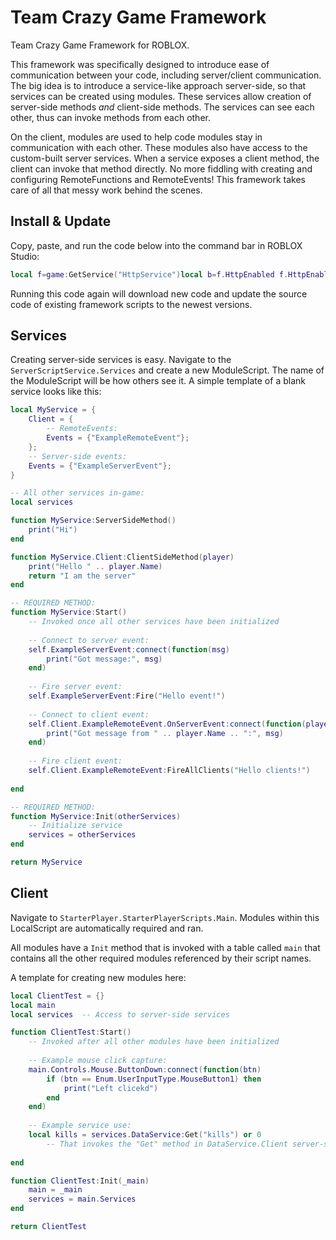# Team Crazy Game Framework
Team Crazy Game Framework for ROBLOX.

This framework was specifically designed to introduce ease of communication between your code, including server/client communication.
The big idea is to introduce a service-like approach server-side, so that services can be created using modules. These services
allow creation of server-side methods *and* client-side methods. The services can see each other, thus can invoke methods from
each other.

On the client, modules are used to help code modules stay in communication with each other. These modules also have access to the custom-built
server services. When a service exposes a client method, the client can invoke that method directly. No more fiddling with creating
and configuring RemoteFunctions and RemoteEvents! This framework takes care of all that messy work behind the scenes.

## Install & Update
Copy, paste, and run the code below into the command bar in ROBLOX Studio:
```lua
local f=game:GetService("HttpService")local b=f.HttpEnabled f.HttpEnabled=true local a="https://raw.githubusercontent.com/Sleitnick/TeamCrazyGameFramework/master/filelist.txt"local a=f:GetAsync(a,true)local g={}local function d(b,a)local c={}local a=string.format("([^%s]+)",a)b:gsub(a,function(a)c[#c+1]=a end)return c end g=d(a,"\n")table.sort(g,function(b,a)return(#b<#a)end)print(("\nDownloading %i file%s...\n"):format(#g,#g==1 and""or"s"))local function c(a)local a,b,c=a:match("src/game/(.-)/(.+/)(.+)")local a=game:GetService(a)local f=a for a in b:gmatch("(.-)/")do local b=f:FindFirstChild(a)if(not b)then b=Instance.new("Folder",f)b.Name=a end f=b end local a,b,e=c:match("(.+)%.(.-)%.(.-).lua$")if(not a)then b,e=c:match("(.-)%.(.-).lua$")else for a,a in pairs(d(a,"%."))do local b=f:FindFirstChild(a)assert(b,"Could not find "..f:GetFullName().."."..a)f=b end end e=e:lower()local a=(e=="module"and"ModuleScript"or e=="local"and"LocalScript"or"Script")local c=f:FindFirstChild(b)if(not c)then c=Instance.new(a,f)c.Name=b end return c end local function e(b,a)local a=("https://raw.githubusercontent.com/Sleitnick/TeamCrazyGameFramework/master/%s"):format(a)local a=f:GetAsync(a,true)b.Source=a end local d=#g for a,f in pairs(g)do local b=c(f)print(("[%i / %i] %s"):format(a,d,b:GetFullName()))e(b,f)end f.HttpEnabled=b print("Team Crazy Game Framework downloaded")
```
Running this code again will download new code and update the source code of existing framework scripts to the newest versions.

## Services
Creating server-side services is easy. Navigate to the `ServerScriptService.Services` and create a new ModuleScript. The name of
the ModuleScript will be how others see it. A simple template of a blank service looks like this:
```lua
local MyService = {
	Client = {
		-- RemoteEvents:
		Events = {"ExampleRemoteEvent"};
	};
	-- Server-side events:
	Events = {"ExampleServerEvent"};
}

-- All other services in-game:
local services

function MyService:ServerSideMethod()
	print("Hi")
end

function MyService.Client:ClientSideMethod(player)
	print("Hello " .. player.Name)
	return "I am the server"
end

-- REQUIRED METHOD:
function MyService:Start()
	-- Invoked once all other services have been initialized
	
	-- Connect to server event:
	self.ExampleServerEvent:connect(function(msg)
		print("Got message:", msg)
	end)
	
	-- Fire server event:
	self.ExampleServerEvent:Fire("Hello event!")
	
	-- Connect to client event:
	self.Client.ExampleRemoteEvent.OnServerEvent:connect(function(player, msg)
		print("Got message from " .. player.Name .. ":", msg)
	end)
	
	-- Fire client event:
	self.Client.ExampleRemoteEvent:FireAllClients("Hello clients!")
	
end

-- REQUIRED METHOD:
function MyService:Init(otherServices)
	-- Initialize service
	services = otherServices
end

return MyService
```

## Client
Navigate to `StarterPlayer.StarterPlayerScripts.Main`. Modules within this LocalScript are automatically required and ran.

All modules have a `Init` method that is invoked with a table called `main` that contains all the other required modules referenced
by their script names.

A template for creating new modules here:
```lua
local ClientTest = {}
local main
local services  -- Access to server-side services

function ClientTest:Start()
	-- Invoked after all other modules have been initialized
	
	-- Example mouse click capture:
	main.Controls.Mouse.ButtonDown:connect(function(btn)
		if (btn == Enum.UserInputType.MouseButton1) then
			print("Left clicekd")
		end
	end)
	
	-- Example service use:
	local kills = services.DataService:Get("kills") or 0
		-- That invokes the "Get" method in DataService.Client server-side
  
end

function ClientTest:Init(_main)
	main = _main
	services = main.Services
end

return ClientTest
```
